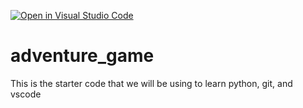 [![Open in Visual Studio Code](https://classroom.github.com/assets/open-in-vscode-2e0aaae1b6195c2367325f4f02e2d04e9abb55f0b24a779b69b11b9e10269abc.svg)](https://classroom.github.com/online_ide?assignment_repo_id=17613093&assignment_repo_type=AssignmentRepo)
# adventure_game
This is the starter code that we will be using to learn python, git, and vscode
